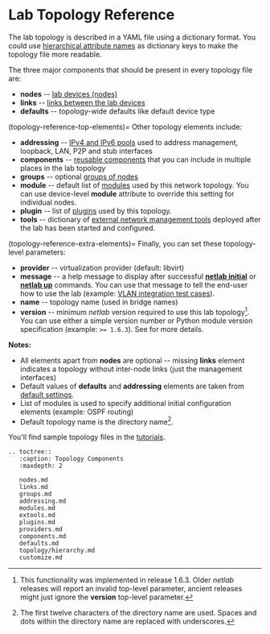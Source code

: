 # Lab Topology Reference

The lab topology is described in a YAML file using a dictionary format. You could use [hierarchical attribute names](topology/hierarchy.md) as dictionary keys to make the topology file more readable.

The three major components that should be present in every topology file are:

* **nodes** -- [lab devices (nodes)](nodes.md)
* **links** -- [links between the lab devices](links.md)
* **defaults** -- topology-wide defaults like default device type

(topology-reference-top-elements)=
Other topology elements include:

* **addressing** -- [IPv4 and IPv6 pools](addressing.md) used to address management, loopback, LAN, P2P and stub interfaces
* **components** -- [reusable components](components.md) that you can include in multiple places in the lab topology
* **groups** -- optional [groups of nodes](groups.md)
* **module** -- default list of [modules](modules.md) used by this network topology. You can use device-level **module** attribute to override this setting for individual nodes.
* **plugin** -- list of [plugins](plugins.md) used by this topology.
* **tools** -- dictionary of [external network management tools](extools.md) deployed after the lab has been started and configured.

(topology-reference-extra-elements)=
Finally, you can set these topology-level parameters:

* **provider** -- virtualization provider (default: libvirt)
* **message** -- a help message to display after successful **[netlab initial](netlab/initial.md)** or **[netlab up](netlab/up.md)** commands. You can use that message to tell the end-user how to use the lab (example: [VLAN integration test cases](https://github.com/ipspace/netlab/tree/master/tests/integration/vlan)).
* **name** -- topology name (used in bridge names)
* **version** -- minimum *netlab* version required to use this lab topology[^MNV]. You can use either a simple version number or Python module version specification (example: `>= 1.6.3`). See [](dev/versioning.md) for more details.

[^MNV]: This functionality was implemented in release 1.6.3. Older _netlab_ releases will report an invalid top-level parameter, ancient releases might just ignore the **version** top-level parameter.

**Notes:**

* All elements apart from **nodes** are optional -- missing **links** element indicates a topology without inter-node links (just the management interfaces)
* Default values of **defaults** and **addressing** elements are taken from [default settings](defaults.md).
* List of modules is used to specify additional initial configuration elements (example: OSPF routing)
* Default topology name is the directory name[^RBC].

[^RBC]: The first twelve characters of the directory name are used. Spaces and dots within the directory name are replaced with underscores.

You'll find sample topology files in the [tutorials](tutorials.md).

```eval_rst
.. toctree::
   :caption: Topology Components
   :maxdepth: 2

   nodes.md
   links.md
   groups.md
   addressing.md
   modules.md
   extools.md
   plugins.md
   providers.md
   components.md
   defaults.md
   topology/hierarchy.md
   customize.md
```
